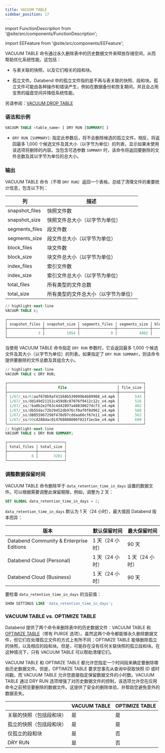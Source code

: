 ```yaml
---
title: VACUUM TABLE
sidebar_position: 17
---
```


import FunctionDescription from '@site/src/components/FunctionDescription';

<FunctionDescription description="Introduced or updated: v1.2.368"/>

import EEFeature from '@site/src/components/EEFeature';

<EEFeature featureName='VACUUM TABLE'/>

VACUUM TABLE 命令通过永久删除表中的历史数据文件来释放存储空间，从而帮助优化系统性能。这包括：

- 与表关联的快照，以及它们相关的段和块。

- 孤立文件。Databend 中的孤立文件指的是不再与表关联的快照、段和块。孤立文件可能由各种操作和错误产生，例如在数据备份和恢复期间，并且会占用宝贵的磁盘空间并降低系统性能。

另请参阅：[VACUUM DROP TABLE](91-vacuum-drop-table.md)

### 语法和示例

```sql
VACUUM TABLE <table_name> [ DRY RUN [SUMMARY] ]
```

- `DRY RUN [SUMMARY]`: 指定此参数后，将不会删除候选的孤立文件。相反，将返回最多 1,000 个候选文件及其大小（以字节为单位）的列表，显示如果未使用该选项将删除的内容。当包含可选参数 `SUMMARY` 时，该命令将返回要删除的文件总数及其以字节为单位的总大小。

### 输出

VACUUM TABLE 命令（不带 `DRY RUN`）返回一个表格，总结了清理文件的重要统计信息，包含以下列：

| 列           | 描述                               |
| ------------ | ---------------------------------- |
| snapshot_files | 快照文件数                           |
| snapshot_size  | 快照文件总大小（以字节为单位）           |
| segments_files | 段文件数                             |
| segments_size  | 段文件总大小（以字节为单位）             |
| block_files    | 块文件数                             |
| block_size     | 块文件总大小（以字节为单位）             |
| index_files    | 索引文件数                           |
| index_size     | 索引文件总大小（以字节为单位）           |
| total_files    | 所有类型的文件总数                     |
| total_size     | 所有类型的文件总大小（以字节为单位）     |

```sql title='Example:'
// highlight-next-line
VACUUM TABLE c;

┌──────────────────────────────────────────────────────────────────────────────────────────────────────────────────────────────────────────────────┐
│ snapshot_files │ snapshot_size │ segments_files │ segments_size │ block_files │ block_size │ index_files │ index_size │ total_files │ total_size │
├────────────────┼───────────────┼────────────────┼───────────────┼─────────────┼────────────┼─────────────┼────────────┼─────────────┼────────────┤
│              3 │          1954 │              9 │          4802 │           9 │       1890 │           9 │       3060 │          30 │      11706 │
└──────────────────────────────────────────────────────────────────────────────────────────────────────────────────────────────────────────────────┘
```

当使用 VACUUM TABLE 命令指定 `DRY RUN` 参数时，它会返回最多 1,000 个候选文件及其大小（以字节为单位）的列表。如果指定了 `DRY RUN SUMMARY`，则该命令提供要删除的文件总数及其组合大小。

```sql title='Example:'
// highlight-next-line
VACUUM TABLE c DRY RUN;

┌──────────────────────────────────────────────────────────────┐
│                       file                       │ file_size │
├──────────────────────────────────────────────────┼───────────┤
│ 1/67/_ss/61aaf678b9af41568b539099b4b09908_v4.mpk │       543 │
│ 1/67/_ss/dd149d21151c459d8c87076f9412c12c_v4.mpk │       516 │
│ 1/67/_ss/7ba0b2e2f63c4d42897a48830027dcf3_v4.mpk │       462 │
│ 1/67/_ss/db55dac72b29452db976cf0af0f8d962_v4.mpk │       588 │
│ 1/67/_ss/d8055967298f478d97cddaa66cf67e11_v4.mpk │       563 │
│ 1/67/_ss/00c4288dac014760808006f821f1ecbe_v4.mpk │       609 │
└──────────────────────────────────────────────────────────────┘
// highlight-next-line
VACUUM TABLE c DRY RUN SUMMARY;

┌──────────────────────────┐
│ total_files │ total_size │
├─────────────┼────────────┤
│           6 │       3281 │
└──────────────────────────┘
```

### 调整数据保留时间

VACUUM TABLE 命令删除早于 `data_retention_time_in_days` 设置的数据文件。可以根据需要调整此保留期限，例如，调整为 2 天：

```sql
SET GLOBAL data_retention_time_in_days = 2;
```

`data_retention_time_in_days` 默认为 1 天（24 小时），最大值因 Databend 版本而异：

| 版本                                   | 默认保留时间 | 最大保留时间 |
| ---------------------------------------- | -------- | -------- |
| Databend Community & Enterprise Editions | 1 天（24 小时） | 90 天     |
| Databend Cloud (Personal)                | 1 天（24 小时） | 1 天（24 小时） |
| Databend Cloud (Business)                | 1 天（24 小时） | 90 天     |

要检查 `data_retention_time_in_days` 的当前值：

```sql
SHOW SETTINGS LIKE 'data_retention_time_in_days';
```

### VACUUM TABLE vs. OPTIMIZE TABLE

Databend 提供了两个命令来删除表中的历史数据文件：VACUUM TABLE 和 [OPTIMIZE TABLE](60-optimize-table.md)（带有 PURGE 选项）。虽然这两个命令都能够永久删除数据文件，但它们在处理孤立文件的方式上有所不同：OPTIMIZE TABLE 能够删除孤立的快照，以及相应的段和块。但是，可能存在没有任何关联快照的孤立段和块。在这种情况下，只有 VACUUM TABLE 可以帮助清理它们。

VACUUM TABLE 和 OPTIMIZE TABLE 都允许您指定一个时间段来确定要删除哪些历史数据文件。但是，OPTIMIZE TABLE 要求您事先从查询中获取快照 ID 或时间戳，而 VACUUM TABLE 允许您直接指定保留数据文件的小时数。VACUUM TABLE 通过 DRY RUN 选项增强了对历史数据文件的控制，该选项允许您在应用命令之前预览要删除的数据文件。这提供了安全的删除体验，并帮助您避免意外的数据丢失。

|                                                  | VACUUM TABLE | OPTIMIZE TABLE |
| ------------------------------------------------ | ------------ | -------------- |
| 关联的快照（包括段和块）                         | 是           | 是             |
| 孤立的快照（包括段和块）                         | 是           | 是             |
| 仅孤立的段和块                                 | 是           | 否             |
| DRY RUN                                          | 是           | 否             |